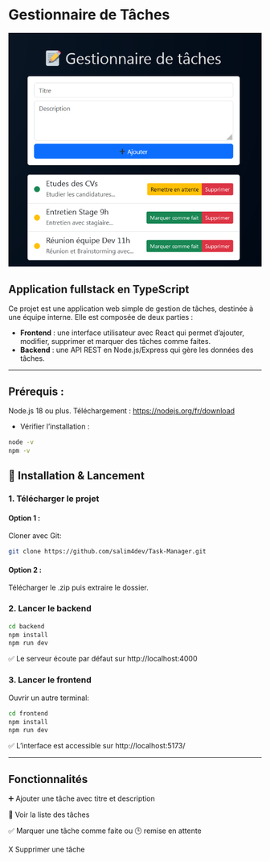 


# Gestionnaire de Tâches 
![Capture d'écran du projet](interface.PNG)

## Application fullstack en TypeScript

Ce projet est une application web simple de gestion de tâches, destinée à une équipe interne. 
Elle est composée de deux parties :  

- **Frontend** : une interface utilisateur avec React qui permet d’ajouter, modifier, supprimer et marquer des tâches comme faites.  
- **Backend** : une API REST en Node.js/Express qui gère les données des tâches.

---
 ## Prérequis :
Node.js 18 ou plus.
Téléchargement : https://nodejs.org/fr/download
- Vérifier l’installation :
```bash
node -v
npm -v
```

## 🚀 Installation & Lancement

### 1. Télécharger le projet
#### Option 1 :
Cloner avec Git:
```bash
git clone https://github.com/salim4dev/Task-Manager.git
```
#### Option 2 :
Télécharger le .zip puis extraire le dossier.


### 2. Lancer le backend
```bash
cd backend
npm install
npm run dev
```
✅ Le serveur écoute par défaut sur http://localhost:4000

### 3. Lancer le frontend
Ouvrir un autre terminal:
```bash
cd frontend
npm install
npm run dev
```
✅ L’interface est accessible sur http://localhost:5173/

---
## Fonctionnalités

➕ Ajouter une tâche avec titre et description

📜 Voir la liste des tâches

✅ Marquer une tâche comme faite ou 🕒 remise en attente

X Supprimer une tâche










